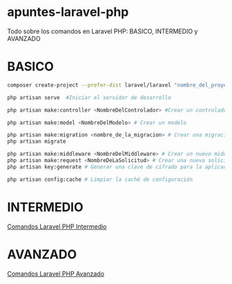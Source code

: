 # apuntes-laravel-php

Todo sobre los comandos en Laravel PHP: BASICO, INTERMEDIO y AVANZADO

# BASICO

```bash
composer create-project --prefer-dist laravel/laravel "nombre_del_proyecto"
```

```bash 
php artisan serve  #Iniciar el servidor de desarrollo
```

```bash
php artisan make:controller <NombreDelControlador> #Crear un controlador
```

```bash
php artisan make:model <NombreDelModelo> # Crear un modelo
```

```bash
php artisan make:migration <nombre_de_la_migracion> # Crear una migración de base de datos
php artisan migrate
```

```bash
php artisan make:middleware <NombreDelMiddleware> # Crear un nuevo middleware
php artisan make:request <NombreDeLaSolicitud> # Crear una nueva solicitud de validación
php artisan key:generate # Generar una clave de cifrado para la aplicación
```

```bash
php artisan config:cache # Limpiar la caché de configuración
```

# INTERMEDIO

[Comandos Laravel PHP Intermedio](https://github.com/alexchristianqr/apuntes-laravel-php/blob/main/README-intermedio.md)

# AVANZADO

[Comandos Laravel PHP Avanzado](https://github.com/alexchristianqr/apuntes-laravel-php/blob/main/README-avanzado.md)
